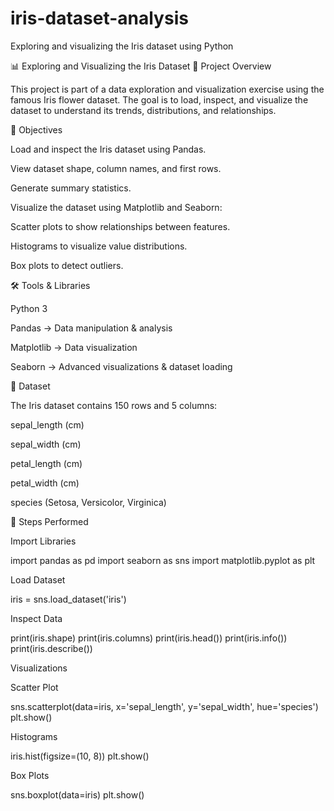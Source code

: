 # iris-dataset-analysis
Exploring and visualizing the Iris dataset using Python

📊 Exploring and Visualizing the Iris Dataset
📌 Project Overview

This project is part of a data exploration and visualization exercise using the famous Iris flower dataset.
The goal is to load, inspect, and visualize the dataset to understand its trends, distributions, and relationships.

🎯 Objectives

Load and inspect the Iris dataset using Pandas.

View dataset shape, column names, and first rows.

Generate summary statistics.

Visualize the dataset using Matplotlib and Seaborn:

Scatter plots to show relationships between features.

Histograms to visualize value distributions.

Box plots to detect outliers.

🛠️ Tools & Libraries

Python 3

Pandas → Data manipulation & analysis

Matplotlib → Data visualization

Seaborn → Advanced visualizations & dataset loading

📂 Dataset

The Iris dataset contains 150 rows and 5 columns:

sepal_length (cm)

sepal_width (cm)

petal_length (cm)

petal_width (cm)

species (Setosa, Versicolor, Virginica)

🚀 Steps Performed

Import Libraries

import pandas as pd
import seaborn as sns
import matplotlib.pyplot as plt


Load Dataset

iris = sns.load_dataset('iris')


Inspect Data

print(iris.shape)
print(iris.columns)
print(iris.head())
print(iris.info())
print(iris.describe())


Visualizations

Scatter Plot

sns.scatterplot(data=iris, x='sepal_length', y='sepal_width', hue='species')
plt.show()


Histograms

iris.hist(figsize=(10, 8))
plt.show()


Box Plots

sns.boxplot(data=iris)
plt.show()
